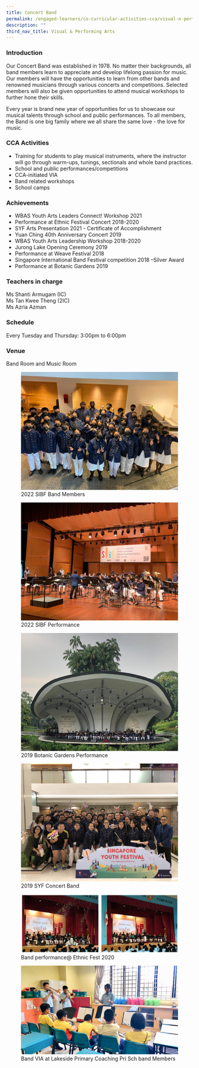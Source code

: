 ```yaml
---
title: Concert Band
permalink: /engaged-learners/co-curricular-activities-cca/visual-n-performing-arts/concert-band/
description: ""
third_nav_title: Visual & Performing Arts
---
```

### Introduction

Our Concert Band was established in 1978. No matter their backgrounds, all band members learn to appreciate and develop lifelong passion for music. Our members will have the opportunities to learn from other bands and renowned musicians through various concerts and competitions. Selected members will also be given opportunities to attend musical workshops to further hone their skills.

Every year is brand new year of opportunities for us to showcase our musical talents through school and public performances. To all members, the Band is one big family where we all share the same love - the love for music.

### CCA Activities

*   Training for students to play musical instruments, where the instructor will go through warm-ups, tunings, sectionals and whole band practices.
*   School and public performances/competitions
*   CCA-initiated VIA
*   Band related workshops
*   School camps

### Achievements

*   WBAS Youth Arts Leaders Connect! Workshop 2021
*   Performance at Ethnic Festival Concert 2018-2020
*   SYF Arts Presentation 2021 - Certificate of Accomplishment
*   Yuan Ching 40th Anniversary Concert 2019
*   WBAS Youth Arts Leadership Workshop 2018-2020
*   Jurong Lake Opening Ceremony 2019
*   Performance at Weave Festival 2018
*   Singapore International Band Festival competition 2018 –Silver Award
*   Performance at Botanic Gardens 2019

### Teachers in charge

Ms Shanti Armugam (IC) <br>
Ms Tan Kwee Theng (2IC) <br>
Ms Azria Azman

### Schedule

Every Tuesday and Thursday: 3:00pm to 6:00pm

### Venue

Band Room and Music Room


<figure>  
<img src="/images/2022%20SIBF%20Band%20Members.jpeg">  
<figcaption> 2022 SIBF Band Members </figcaption>  
</figure>

<figure>  
<img src="/images/2022%20SIBF%20Performance.jpeg">  
<figcaption> 2022 SIBF Performance </figcaption>  
</figure>

<figure>  
<img src="/images/2019%20Botanic%20Gardens%20Performance.jpg">  
<figcaption> 2019 Botanic Gardens Performance </figcaption>  
</figure>

<figure>  
<img src="/images/2019%20SYF_Concert%20Band.jpg">  
<figcaption> 2019 SYF Concert Band </figcaption>  
</figure>

<figure>  
<img src="/images/Band.jpg">  
<figcaption> Band performance@ Ethnic Fest 2020 </figcaption>  
</figure>

<figure>  
<img src="/images/Band%20VIA%20at%20Lakside%20Primary_Coaching%20Pri%20Sch%20band%20Members.jpg">  
<figcaption> Band VIA at Lakeside Primary Coaching Pri Sch band Members </figcaption>  
</figure>